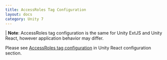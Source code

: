 ```yaml
---
title: AccessRoles Tag Configuration
layout: docs
category: Unity 7
---
```

| **Note**: AccessRoles tag configuration is the same for Unity ExtJS and Unity React, however application behavior may differ. 

Please see [AccessRoles tag configuration](../../../unity-react/configuration/tags-list/access-roles-tag) in Unity React configuration section.
